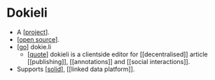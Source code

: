 # Dokieli

- A [[project]].
- [[open source]].
- [[go]] dokie.li
  - [[quote]] dokieli is a clientside editor for [[decentralised]] article [[publishing]], [[annotations]] and [[social interactions]].
-  Supports [[solid]], [[linked data platform]].

[//begin]: # "Autogenerated link references for markdown compatibility"
[project]: project "Project"
[open source]: open-source "Open Source"
[go]: go "Go"
[quote]: quote "Quote"
[solid]: solid "Solid"
[//end]: # "Autogenerated link references"